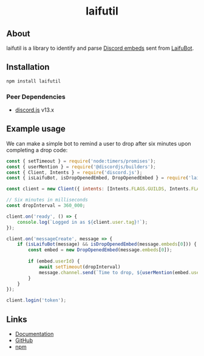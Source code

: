 <h1 align="center">laifutil</h1>

## About

laifutil is a library to identify and parse [Discord embeds](https://discord.js.org/#/docs/discord.js/13.8.0/class/MessageEmbed) sent from [LaifuBot](https://laifubot.fandom.com/wiki/Laifubot_Wiki).

## Installation

```sh
npm install laifutil
```

### Peer Dependencies

-   [discord.js](https://discord.js.org/#/) v13.x

## Example usage

We can make a simple bot to remind a user to drop after six minutes upon completing a drop code:

```js
const { setTimeout } = require('node:timers/promises');
const { userMention } = require('@discordjs/builders');
const { Client, Intents } = require('discord.js');
const { isLaifuBot, isDropOpenedEmbed, DropOpenedEmbed } = require('laifutil');

const client = new Client({ intents: [Intents.FLAGS.GUILDS, Intents.FLAGS.GUILD_MESSAGES] });

// Six minutes in milliseconds
const dropInterval = 360_000;

client.on('ready', () => {
    console.log(`Logged in as ${client.user.tag}!`);
});

client.on('messageCreate', message => {
    if (isLaifuBot(message) && isDropOpenedEmbed(message.embeds[0])) {
        const embed = new DropOpenedEmbed(message.embeds[0]);
        
        if (embed.userId) {
            await setTimeout(dropInterval)
            message.channel.send(`Time to drop, ${userMention(embed.userId)}!`);
        }
    }
});

client.login('token');
```

## Links

-   [Documentation](https://minidomo.github.io/laifutil/)
-   [GitHub](https://github.com/minidomo/laifutil)
-   [npm](https://www.npmjs.com/package/laifutil)
